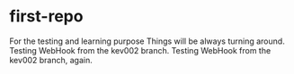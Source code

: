 # first-repo
For the testing and learning purpose
Things will be always turning around.
Testing WebHook from the kev002 branch.
Testing WebHook from the kev002 branch, again.

